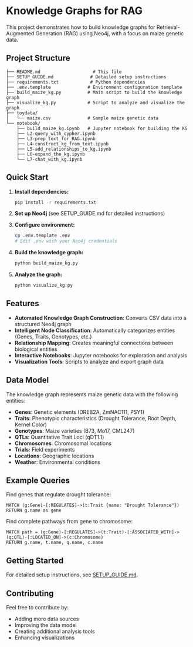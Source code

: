 # Knowledge Graphs for RAG

This project demonstrates how to build knowledge graphs for Retrieval-Augmented Generation (RAG) using Neo4j, with a focus on maize genetic data.

## Project Structure

```
├── README.md                    # This file
├── SETUP_GUIDE.md              # Detailed setup instructions
├── requirements.txt            # Python dependencies
├── .env.template              # Environment configuration template
├── build_maize_kg.py          # Main script to build the knowledge graph
├── visualize_kg.py            # Script to analyze and visualize the graph
├── toydata/
│   └── maize.csv              # Sample maize genetic data
└── notebook/
    ├── build_maize_kg.ipynb   # Jupyter notebook for building the KG
    ├── L2-query_with_cypher.ipynb
    ├── L3-prep_text_for_RAG.ipynb
    ├── L4-construct_kg_from_text.ipynb
    ├── L5-add_relationships_to_kg.ipynb
    ├── L6-expand_the_kg.ipynb
    └── L7-chat_with_kg.ipynb
```

## Quick Start

1. **Install dependencies:**
   ```bash
   pip install -r requirements.txt
   ```

2. **Set up Neo4j** (see SETUP_GUIDE.md for detailed instructions)

3. **Configure environment:**
   ```bash
   cp .env.template .env
   # Edit .env with your Neo4j credentials
   ```

4. **Build the knowledge graph:**
   ```bash
   python build_maize_kg.py
   ```

5. **Analyze the graph:**
   ```bash
   python visualize_kg.py
   ```

## Features

- **Automated Knowledge Graph Construction**: Converts CSV data into a structured Neo4j graph
- **Intelligent Node Classification**: Automatically categorizes entities (Genes, Traits, Genotypes, etc.)
- **Relationship Mapping**: Creates meaningful connections between biological entities
- **Interactive Notebooks**: Jupyter notebooks for exploration and analysis
- **Visualization Tools**: Scripts to analyze and export graph data

## Data Model

The knowledge graph represents maize genetic data with the following entities:

- **Genes**: Genetic elements (DREB2A, ZmNAC111, PSY1)
- **Traits**: Phenotypic characteristics (Drought Tolerance, Root Depth, Kernel Color)
- **Genotypes**: Maize varieties (B73, Mo17, CML247)
- **QTLs**: Quantitative Trait Loci (qDT1.1)
- **Chromosomes**: Chromosomal locations
- **Trials**: Field experiments
- **Locations**: Geographic locations
- **Weather**: Environmental conditions

## Example Queries

Find genes that regulate drought tolerance:
```cypher
MATCH (g:Gene)-[:REGULATES]->(t:Trait {name: "Drought Tolerance"})
RETURN g.name as gene
```

Find complete pathways from gene to chromosome:
```cypher
MATCH path = (g:Gene)-[:REGULATES]->(t:Trait)-[:ASSOCIATED_WITH]->(q:QTL)-[:LOCATED_ON]->(c:Chromosome)
RETURN g.name, t.name, q.name, c.name
```

## Getting Started

For detailed setup instructions, see [SETUP_GUIDE.md](SETUP_GUIDE.md).

## Contributing

Feel free to contribute by:
- Adding more data sources
- Improving the data model
- Creating additional analysis tools
- Enhancing visualizations
